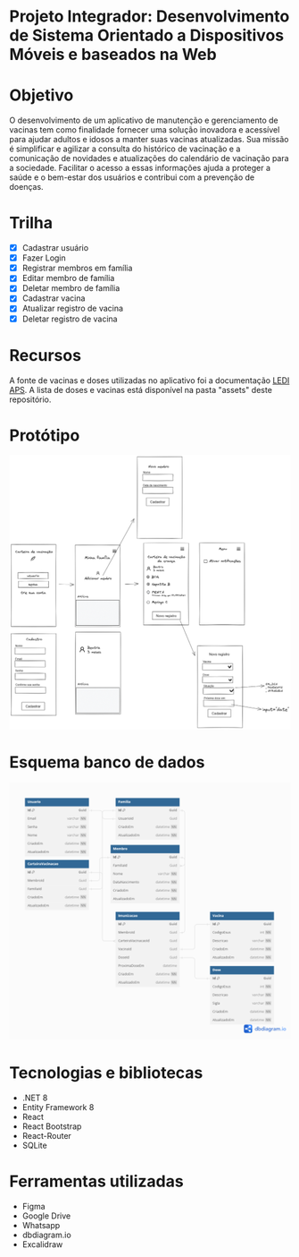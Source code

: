 # Projeto Integrador: Desenvolvimento de Sistema Orientado a Dispositivos Móveis e baseados na Web

# Objetivo
O desenvolvimento de um aplicativo de manutenção e gerenciamento de vacinas tem como finalidade fornecer uma solução inovadora e acessível para ajudar adultos e idosos a manter suas vacinas atualizadas. Sua missão é simplificar e agilizar a consulta do histórico de vacinação e a comunicação de novidades e atualizações do calendário de vacinação para a sociedade. Facilitar o acesso a essas informações ajuda a proteger a saúde e o bem-estar dos usuários e contribui com a prevenção de doenças.

# Trilha

- [X] Cadastrar usuário
- [X] Fazer Login
- [X] Registrar membros em família
- [X] Editar membro de família
- [X] Deletar membro de família
- [X] Cadastrar vacina
- [X] Atualizar registro de vacina
- [X] Deletar registro de vacina

# Recursos

A fonte de vacinas e doses utilizadas no aplicativo foi a documentação [LEDI APS](https://integracao.esusab.ufsc.br/ledi/documentacao/index.html). A lista de doses e vacinas está disponível na pasta "assets" deste repositório.
  
# Protótipo
![image](./assets/prototipo.png)

# Esquema banco de dados
![image](./assets/db_schema.png)

# Tecnologias e bibliotecas
- .NET 8
- Entity Framework 8
- React
- React Bootstrap
- React-Router
- SQLite

# Ferramentas utilizadas
- Figma
- Google Drive
- Whatsapp
- dbdiagram.io
- Excalidraw
